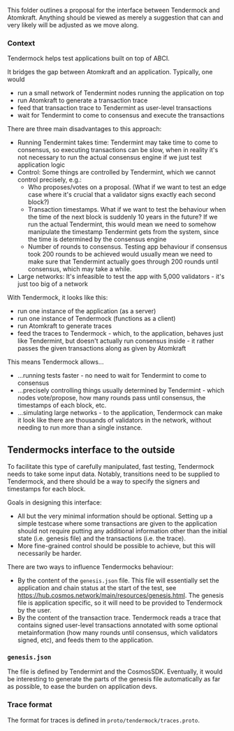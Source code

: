 This folder outlines a proposal for the interface between Tendermock and Atomkraft.
Anything should be viewed as merely a suggestion that can and very likely will be adjusted as we move along.

### Context
Tendermock helps test applications built on top of ABCI.

It bridges the gap between Atomkraft and an application.
Typically, one would
* run a small network of Tendermint nodes running the application on top
* run Atomkraft to generate a transaction trace
* feed that transaction trace to Tendermint as user-level transactions
* wait for Tendermint to come to consensus and execute the transactions

There are three main disadvantages to this approach:
* Running Tendermint takes time: Tendermint may take time to come to consensus, so executing transactions can be slow, when in reality it's not necessary to run the actual consensus engine if we just test application logic
* Control: Some things are controlled by Tendermint, which we cannot control precisely, e.g.:
    * Who proposes/votes on a proposal. (What if we want to test an edge case where it's crucial that a validator signs exactly each second block?)
    * Transaction timestamps. What if we want to test the behaviour when the time of the next block is suddenly 10 years in the future? If we run the actual Tendermint, this would mean we need to somehow manipulate the timestamp
    Tendermint gets from the system, since the time is determined by the consensus engine
    * Number of rounds to consensus. Testing app behaviour if consensus took 200 rounds to be achieved would usually mean we need to make sure that Tendermint actually goes through 200 rounds until consensus, which may take a while.
* Large networks: It's infeasible to test the app with 5,000 validators - it's just too big of a network

With Tendermock, it looks like this:
* run one instance of the application (as a server)
* run one instance of Tendermock (functions as a client)
* run Atomkraft to generate traces
* feed the traces to Tendermock - which, to the application, behaves just like Tendermint, but doesn't actually run consensus inside - it rather passes the given transactions along as given by Atomkraft
  
This means Tendermock allows...
* ...running tests faster - no need to wait for Tendermint to come to consensus
* ...precisely controlling things usually determined by Tendermint - which nodes vote/propose, how many rounds pass until consensus, the timestamps of each block, etc.
* ...simulating large networks - to the application, Tendermock can make it look like there are thousands of validators in the network, without needing to run more than a single instance.

## Tendermocks interface to the outside

To facilitate this type of carefully manipulated, fast testing,
Tendermock needs to take some input data.
Notably, transitions need to be supplied to Tendermock, and there should be a way to specify the signers and timestamps for each block.

Goals in designing this interface:
* All but the very minimal information should be optional. Setting up a simple
testcase where some transactions are given to the application
should not require putting any additional information other than
the initial state (i.e. genesis file) and the transactions (i.e. the trace).
* More fine-grained control should be possible to achieve,
but this will necessarily be harder.

There are two ways to influence Tendermocks behaviour:
* By the content of the `genesis.json` file. This file will essentially set the application
and chain status at the start of the test, see https://hub.cosmos.network/main/resources/genesis.html. The genesis file is application specific, so it will need
to be provided to Tendermock by the user.
* By the content of the transaction trace. Tendermock reads a trace that contains signed user-level transactions annotated with some optional metainformation (how many rounds until consensus, which validators signed, etc), and feeds them to the application.

### `genesis.json`

The file is defined by Tendermint and the CosmosSDK.
Eventually, it would be interesting to generate the parts of the genesis file automatically as far as possible, to ease the burden on application devs.

### Trace format

The format for traces is defined in `proto/tendermock/traces.proto`.